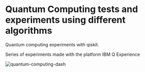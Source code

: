 # Quantum Computing tests and experiments using different algorithms
Quantum computing experiments with qiskit.

Series of experiments made with the platform IBM Q Experience 


![quantum-computing-dash](https://user-images.githubusercontent.com/37590676/58803881-cb4e0f00-8610-11e9-9768-28238b20adbb.jpg)


